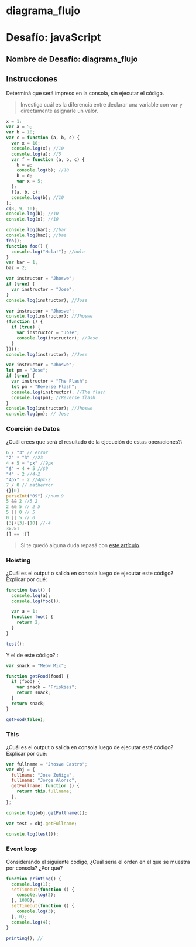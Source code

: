 # diagrama_flujo

# Desafío: javaScript

## Nombre de Desafío: diagrama_flujo

## Instrucciones

Determiná que será impreso en la consola, sin ejecutar el código.

> Investiga cuál es la diferencia entre declarar una variable con `var` y directamente asignarle un valor.

```javascript
x = 1;
var a = 5;
var b = 10;
var c = function (a, b, c) {
  var x = 10;
  console.log(x); //10
  console.log(a); //5
  var f = function (a, b, c) { 
    b = a;
    console.log(b); //10
    b = c;
    var x = 5; 
  };
  f(a, b, c);
  console.log(b); //10
};
c(8, 9, 10);
console.log(b); //10
console.log(x); //10
```

```javascript
console.log(bar); //bar
console.log(baz); //baz
foo();
function foo() {
  console.log("Hola!"); //hola
}
var bar = 1;
baz = 2;
```

```javascript
var instructor = "Jhoswe";
if (true) {
  var instructor = "Jose";
}
console.log(instructor); //Jose
```

```javascript
var instructor = "Jhoswe";
console.log(instructor); //Jhoswe
(function () {
  if (true) {
    var instructor = "Jose";
    console.log(instructor); //Jose
  }
})();
console.log(instructor); //Jose
```

```javascript
var instructor = "Jhoswe";
let pm = "Jose";
if (true) {
  var instructor = "The Flash";
  let pm = "Reverse Flash";
  console.log(instructor); //The flash
  console.log(pm); //Reverse flash
}
console.log(instructor); //Jhoswe
console.log(pm); // Jose
```

### Coerción de Datos

¿Cuál crees que será el resultado de la ejecución de estas operaciones?:

```javascript
6 / "3" // error
"2" * "3" //23
4 + 5 + "px" //9px
"$" + 4 + 5 //$9
"4" - 2 //4-2
"4px" - 2 //4px-2
7 / 0 // matherror
{}[0]
parseInt("09") //num 9
5 && 2 //5 2
2 && 5 // 2 5
5 || 0 // 5
0 || 5 // 0
[3]+[3]-[10] //-4
3>2>1
[] == ![]
```

> Si te quedó alguna duda repasá con [este artículo](http://javascript.info/tutorial/object-conversion).

### Hoisting

¿Cuál es el output o salida en consola luego de ejecutar este código? Explicar por qué:

```javascript
function test() {
  console.log(a);
  console.log(foo());

  var a = 1;
  function foo() {
    return 2;
  }
}

test();
```

Y el de este código? :

```javascript
var snack = "Meow Mix";

function getFood(food) {
  if (food) {
    var snack = "Friskies";
    return snack;
  }
  return snack;
}

getFood(false);
```

### This

¿Cuál es el output o salida en consola luego de ejecutar esté código? Explicar por qué:

```javascript
var fullname = "Jhoswe Castro";
var obj = {
  fullname: "Jose Zuñiga",
  fullname: "Jorge Alonso",
  getFullname: function () {
    return this.fullname;
  },
};

console.log(obj.getFullname());

var test = obj.getFullname;

console.log(test());
```

### Event loop

Considerando el siguiente código, ¿Cuál sería el orden en el que se muestra por consola? ¿Por qué?

```javascript
function printing() {
  console.log(1);
  setTimeout(function () {
    console.log(2);
  }, 1000);
  setTimeout(function () {
    console.log(3);
  }, 0);
  console.log(4);
}

printing(); //
```